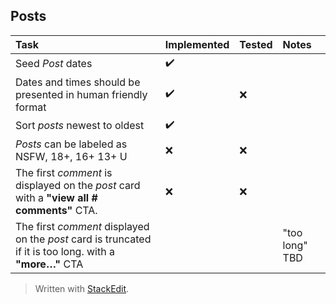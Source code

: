 ## Posts
  
| Task|Implemented|Tested|Notes|
|:--|:--|:--|:--|  
| Seed *Post* dates| :heavy_check_mark:|||  
| Dates and times should be presented in human friendly format|:heavy_check_mark:|:x:||
| Sort *posts* newest to oldest                                                                           | :heavy_check_mark: |        |                |  
| *Posts* can be labeled as NSFW, 18+, 16+ 13+ U                                                          | :x: | :x: |                |  
| The first *comment* is displayed on the *post* card with a **"view all # comments"** CTA.               | :x:                | :x:    |                |  
| The first *comment* displayed on the *post* card is truncated if it is too long. with a **"more…"** CTA |                    |        | "too long" TBD |  


> Written with [StackEdit](https://stackedit.io/).
<!--stackedit_data:
eyJoaXN0b3J5IjpbLTEyNjM5MzMxMDhdfQ==
-->